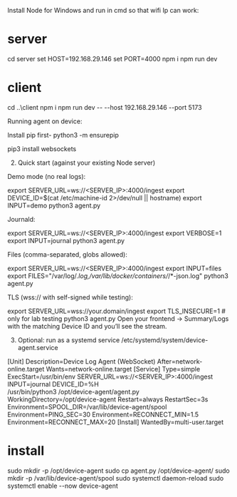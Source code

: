 Install Node for Windows and run in cmd so that wifi Ip can work:

# server
cd server
set HOST=192.168.29.146
set PORT=4000
npm i
npm run dev

# client
cd ..\client
npm i
npm run dev -- --host 192.168.29.146 --port 5173



Running agent on device:

Install pip first-
python3 -m ensurepip

pip3 install websockets

2) Quick start (against your existing Node server)

Demo mode (no real logs):

export SERVER_URL=ws://<SERVER_IP>:4000/ingest
export DEVICE_ID=$(cat /etc/machine-id 2>/dev/null || hostname)
export INPUT=demo
python3 agent.py

Journald:

export SERVER_URL=ws://<SERVER_IP>:4000/ingest
export VERBOSE=1
export INPUT=journal
python3 agent.py

Files (comma-separated, globs allowed):

export SERVER_URL=ws://<SERVER_IP>:4000/ingest
export INPUT=files
export FILES="/var/log/*.log,/var/lib/docker/containers/*/*-json.log"
python3 agent.py

TLS (wss:// with self-signed while testing):

export SERVER_URL=wss://your.domain/ingest
export TLS_INSECURE=1   # only for lab testing
python3 agent.py
Open your frontend → Summary/Logs with the matching Device ID and you’ll see the stream.

3) Optional: run as a systemd service
/etc/systemd/system/device-agent.service

[Unit]
Description=Device Log Agent (WebSocket)
After=network-online.target
Wants=network-online.target
[Service]
Type=simple
ExecStart=/usr/bin/env SERVER_URL=ws://<SERVER_IP>:4000/ingest INPUT=journal DEVICE_ID=%H \
  /usr/bin/python3 /opt/device-agent/agent.py
WorkingDirectory=/opt/device-agent
Restart=always
RestartSec=3s
Environment=SPOOL_DIR=/var/lib/device-agent/spool
Environment=PING_SEC=30
Environment=RECONNECT_MIN=1.5
Environment=RECONNECT_MAX=20
[Install]
WantedBy=multi-user.target

# install
sudo mkdir -p /opt/device-agent
sudo cp agent.py /opt/device-agent/
sudo mkdir -p /var/lib/device-agent/spool
sudo systemctl daemon-reload
sudo systemctl enable --now device-agent

